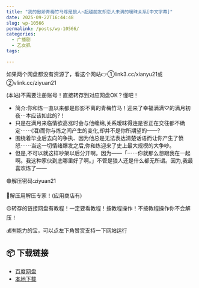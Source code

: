 ```yaml
---
title: "我的傲娇青梅竹马炼是狼人~超越朋友却恋人未满的暧昧关系[中文字幕]"
date: 2025-09-22T16:44:48
slug: wp-10566
permalink: /posts/wp-10566/
categories:
  - 广播剧
  - 乙女抓
tags:

---
```


如果两个网盘都没有资源了，看这个网站👉①link3.cc/xianyu21或②vlink.cc/ziyuan21

(本站)不需要注册账号！直接转存到对应网盘OK？懂吧！

*   简介:你和炼一直以来都是形影不离的青梅竹马！迎来了幸福满满♡的满月初夜⋯本应该如此的?！
*   只是在满月来临情欲高涨时会与他缠绵,关系暧昧得连是否正在交往都不确定⋯⋯(泪)而你与炼之间产生的变化,却并不是你所期望的——?
*   围绕着毕业后去向的争执、因为他总是无法表达清楚话语而让你产生了愤怒⋯⋯当这一切情绪爆发之后,你和炼迎来了史上最大规模的大争吵。
*   但是,不可以就这样吵架以后分开啊。因为——「⋯⋯你就那么想跟我在一起啊。我这种家伙到底哪里好了啊。」不管是狼人还是什么都无所谓。因为,我最喜欢炼了——

🟢解压密码:ziyuan21

🔵解压用解压专家！(应用商店有)

🟡转存的链接网盘有教程！一定要看教程！按教程操作！不按教程操作你不会解压！

💰🈶能力的宝，可以点左下角赞赏支持一下网站运行

## 📦 下载链接
- [百度网盘](https://blziyuan21.com/pay-download/10566?key=b1832e02e1&down_id=0)
- [本地下载](https://blziyuan21.com/pay-download/10566?key=b1832e02e1&down_id=1)

